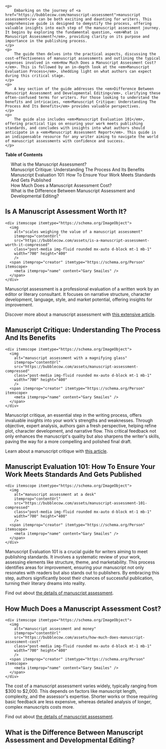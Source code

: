 <div data-spy="scroll" data-target="#toc" data-offset="0">

    <p>
        Embarking on the journey of <a href="https://bubblecow.com/manuscript-assessment">manuscript assessment</a> can be both exciting and daunting for writers. This comprehensive guide is designed to demystify the process, offering valuable insights into each step of the manuscript assessment journey. It begins by exploring the fundamental question, <em>What is Manuscript Assessment?</em>, providing clarity on its purpose and importance in the publishing process. 
    </p>
    <p>
        The guide then delves into the practical aspects, discussing the cost-effectiveness of manuscript assessments and outlining the typical expenses involved in <em>How Much Does a Manuscript Assessment Cost?</em>. This is followed by an in-depth look at the <em>Manuscript Evaluation Process</em>, shedding light on what authors can expect during this critical stage. 
    </p>
    <p>
        A key section of the guide addresses the <em>Difference Between Manuscript Assessment and Developmental Editing</em>, clarifying these often-confused terms for writers. For those looking to understand the benefits and intricacies, <em>Manuscript Critique: Understanding The Process And Its Benefits</em> provides valuable perspectives. 
    </p>
    <p>
        The guide also includes <em>Manuscript Evaluation 101</em>, offering practical tips on ensuring your work meets publishing standards, and concludes with insights into what authors should anticipate in a <em>Manuscript Assessment Report</em>. This guide is an indispensable resource for any writer aiming to navigate the world of manuscript assessments with confidence and success.
    </p>

<div class="toc card bg-light" id="toc">
 <p class="card-header"><strong>Table of Contents</strong></p>
  <div class="card-body">
    <ul>
      <li><a href="#manuscript-assessment-worth">What is the Manuscript Assessment?</a></li>
      <li><a href="#manuscript-critique">Manuscript Critique: Understanding The Process And Its Benefits</a></li>
      <li><a href="#manuscript-evaluation-101">Manuscript Evaluation 101: How To Ensure Your Work Meets Standards And Gets Published</a></li>
      <li><a href="#manuscript-assessment-cost">How Much Does a Manuscript Assessment Cost?</a></li>
      <li><a href="#difference-assessment-developmental-editing">What is the Difference Between Manuscript Assessment and Developmental Editing?</a></li>
    </ul>
  </div>
</div>

<h2 id="manuscript-assessment-worth">Is A Manuscript Assessment Worth It?</h2>

    <div itemscope itemtype="https://schema.org/ImageObject">
      <img 
        alt="scales weighing the value of a manuscript assessment" 
        itemprop="contentUrl" 
        src="https://bubblecow.com/assets/is-a-manuscript-assessment-worth-it-compressed" 
        class="post-media img-fluid rounded mx-auto d-block mt-1 mb-1" 
        width="700" height="400"
        />
      <span itemprop="creator" itemtype="https://schema.org/Person" itemscope>
        <meta itemprop="name" content="Gary Smailes" />
      </span>
    </div>

<p>Manuscript assessment is a professional evaluation of a written work by an editor or literary consultant. It focuses on narrative structure, character development, language, style, and market potential, offering insights for improvement.</p>


<div class="alert alert-primary" role="alert">
    Discover more about a manuscript assessment with <a href="https://bubblecow.com/blog/is-a-manuscript-assessment-worth-it">this extensive article</a>.
</div>

<h2 id="manuscript-critique">Manuscript Critique: Understanding The Process And Its Benefits</h2>

    <div itemscope itemtype="https://schema.org/ImageObject">
      <img 
        alt="manuscript assessment with a magnifying glass" 
        itemprop="contentUrl" 
        src="https://bubblecow.com/assets/manuscript-assessment-compressed" 
        class="post-media img-fluid rounded mx-auto d-block mt-1 mb-1" 
        width="700" height="400"
        />
      <span itemprop="creator" itemtype="https://schema.org/Person" itemscope>
        <meta itemprop="name" content="Gary Smailes" />
      </span>
    </div>

<p>Manuscript critique, an essential step in the writing process, offers invaluable insights into your work's strengths and weaknesses. Through objective, expert analysis, authors gain a fresh perspective, helping refine plot, character development, and narrative flow. This critical feedback not only enhances the manuscript's quality but also sharpens the writer's skills, paving the way for a more compelling and polished final draft.</p>


<div class="alert alert-primary" role="alert">
    Learn about a manuscript critique with <a href="https://bubblecow.com/blog/manuscript-critique/">this article</a>.
</div>


<h2 id="manuscript-evaluation-101">Manuscript Evaluation 101: How To Ensure Your Work Meets Standards And Gets Published</h2>

    <div itemscope itemtype="https://schema.org/ImageObject">
      <img 
        alt="manuscript assessment at a desk" 
        itemprop="contentUrl" 
        src="https://bubblecow.com/assets/manuscript-assessment-101-compressed" 
        class="post-media img-fluid rounded mx-auto d-block mt-1 mb-1" 
        width="700" height="400"
        />
      <span itemprop="creator" itemtype="https://schema.org/Person" itemscope>
        <meta itemprop="name" content="Gary Smailes" />
      </span>
    </div>

<p>Manuscript Evaluation 101 is a crucial guide for writers aiming to meet publishing standards. It involves a systematic review of your work, assessing elements like structure, theme, and marketability. This process identifies areas for improvement, ensuring your manuscript not only resonates with readers but also stands out to publishers. By embracing this step, authors significantly boost their chances of successful publication, turning their literary dreams into reality.</p>


<div class="alert alert-primary" role="alert">
    Find out about <a href="https://bubblecow.com/blog/manuscript-evaluation">the details of manuscript assessment</a>.
</div>

<h2 id="manuscript-assessment-cost">How Much Does a Manuscript Assessment Cost?</h2>

    <div itemscope itemtype="https://schema.org/ImageObject">
      <img 
        alt="manuscript assessment and money" 
        itemprop="contentUrl" 
        src="https://bubblecow.com/assets/how-much-does-manuscript-assessment-cost" 
        class="post-media img-fluid rounded mx-auto d-block mt-1 mb-1" 
        width="700" height="400"
        />
      <span itemprop="creator" itemtype="https://schema.org/Person" itemscope>
        <meta itemprop="name" content="Gary Smailes" />
      </span>
    </div>

<p>The cost of a manuscript assessment varies widely, typically ranging from $300 to $2,000. This depends on factors like manuscript length, complexity, and the assessor's expertise. Shorter works or those requiring basic feedback are less expensive, whereas detailed analysis of longer, complex manuscripts costs more.</p>

<div class="alert alert-primary" role="alert">
    Find out about <a href="https://bubblecow.com/blog/manuscript-evaluation">the details of manuscript assessment</a>.
</div>


<h2 id="difference-assessment-developmental-editing">What is the Difference Between Manuscript Assessment and Developmental Editing?</h2>



</div>